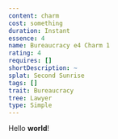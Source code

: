 ```yaml
---
content: charm
cost: something
duration: Instant
essence: 4
name: Bureaucracy e4 Charm 1
rating: 4
requires: []
shortDescription: ~
splat: Second Sunrise
tags: []
trait: Bureaucracy
tree: Lawyer
type: Simple
---
```


Hello **world**!
